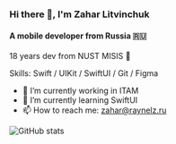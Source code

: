 ### Hi there 👋, I'm Zahar Litvinchuk
#### A mobile developer from Russia 🇷🇺
18 years dev from NUST MISIS 🏫

Skills: Swift / UIKit / SwiftUI / Git / Figma

- 🔭 I’m currently working in ITAM 
- 🌱 I’m currently learning SwiftUI
- 📫 How to reach me: zahar@raynelz.ru 

![GitHub stats](https://github-readme-stats.vercel.app/api?username=raynelz&show_icons=true)  

